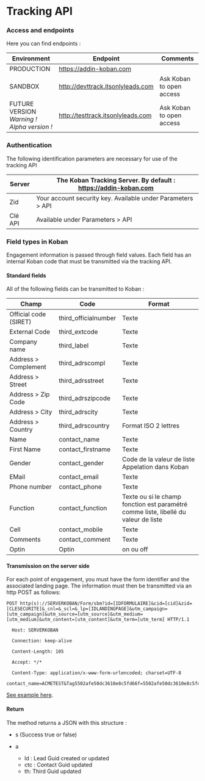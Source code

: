 # Tracking API

### Access and endpoints

Here you can find endpoints :

| Environment                                     | Endpoint                          | Comments                 |
| ----------------------------------------------- | --------------------------------- | ------------------------ |
| PRODUCTION                                      | https://addin-koban.com           |                          |
| SANDBOX                                         | http://devttrack.itsonlyleads.com | Ask Koban to open access |
| FUTURE VERSION<br />*Warning ! Alpha version !* | http://testtrack.itsonlyleads.com | Ask Koban to open access |

### Authentication

The following identification parameters are necessary for use of the tracking API

| Server  | The Koban Tracking Server. By default :   https://addin-koban.com |
| ------- | ------------------------------------------------------------ |
| Zid     | Your account security key. Available under Parameters > API  |
| Clé API | Available under Parameters > API                             |

### Field types in Koban

Engagement information is passed through field values. Each field has an internal Koban code that must be transmitted via the tracking API.

#### Standard fields

All of the following fields can be transmitted to Koban :

| **Champ**             | **Code**             | **Format**                                                   |
| --------------------- | -------------------- | ------------------------------------------------------------ |
| Official code (SIRET) | third_officialnumber | Texte                                                        |
| External Code         | third_extcode        | Texte                                                        |
| Company name          | third_label          | Texte                                                        |
| Address > Complement  | third_adrscompl      | Texte                                                        |
| Address > Street      | third_adrsstreet     | Texte                                                        |
| Address > Zip Code    | third_adrszipcode    | Texte                                                        |
| Address > City        | third_adrscity       | Texte                                                        |
| Address > Country     | third_adrscountry    | Format ISO 2 lettres                                         |
| Name                  | contact_name         | Texte                                                        |
| First Name            | contact_firstname    | Texte                                                        |
| Gender                | contact_gender       | Code de la valeur de liste Appelation dans Koban             |
| EMail                 | contact_email        | Texte                                                        |
| Phone number          | contact_phone        | Texte                                                        |
| Function              | contact_function     | Texte ou si le champ fonction est paramétré comme liste, libellé du  valeur de liste |
| Cell                  | contact_mobile       | Texte                                                        |
| Comments              | contact_comment      | Texte                                                        |
| Optin                 | Optin                | on ou off                                                    |

#### Transmission on the server side

For each point of engagement, you must have the form identifier and the associated landing page.
The information must then be transmitted via an http POST as follows:

```
POST http(s)://SERVERKOBAN/Form/sbm?id=[IDFORMULAIRE]&cid=[cid]&zid=[CLESECURITE]&_cnl=&_scl=&_lp=[IDLANDINGPAGE]&utm_campaign=[utm_campaign]&utm_source=[utm_source]&utm_medium=[utm_medium]&utm_content=[utm_content]&utm_term=[utm_term] HTTP/1.1

  Host: SERVERKOBAN

  Connection: keep-alive

  Content-Length: 105

  Accept: */*

  Content-Type: application/x-www-form-urlencoded; charset=UTF-8

contact_name=ACMETEST&Tag5502afe50dc3610e8c5fd66f=5502afe50dc3610e8c5fd66c&Spe57cfe7b40dc3610ed8db0bf5=38
```

[See example here](https://documenter.getpostman.com/view/1804856/SzKSSKAk?version=latest#cd216ab2-f29d-417e-bf0c-32ef63b19fd7).

#### Return

The method returns a JSON with this structure :

* s (Success true or false)

* a
  * ld : Lead Guid created or updated
  * ctc : Contact Guid updated
  * th: Third Guid updated

